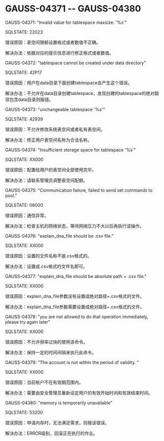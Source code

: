 # GAUSS-04371 -- GAUSS-04380<a name="ZH-CN_TOPIC_0302073302"></a>

GAUSS-04371: "Invalid value for tablespace maxsize: '%s'"

SQLSTATE: 22023

错误原因：表空间限额设置格式或者数值不正确。

解决办法：依据对应的提示信息进行修正格式或者数值。

GAUSS-04372: "tablespace cannot be created under data directory"

SQLSTATE: 42P17

错误原因：用户在data目录下面创建tablespace会产生这个错误。

解决办法：不允许在data目录创建tablespace，发现创建的tablespace的绝对路径包含data目录则报错。

GAUSS-04373: "unchangeable tablespace '%s'"

SQLSTATE: 42939

错误原因：不允许修改系统表空间或者私有表空间。

解决办法：修正用户表空间名称为合法名称。

GAUSS-04374: "Insufficient storage space for tablespace '%s'"

SQLSTATE: XX000

错误原因：配置给用户的表空间全部使用完毕。

解决办法：请联系管理员调整表空间配额。

GAUSS-04375: "Communication failure, failed to send set commands to pool."

SQLSTATE: 08000

错误原因：通信异常。

解决办法：检查主机的网络状态，等待网络压力不大以后再执行该操作。

GAUSS-04376: "explain\_dna\_file should be .csv file."

SQLSTATE: XX000

错误原因：设置的文件名称不是.csv格式的。

解决办法：设置成.csv格式的文件名即可。

GAUSS-04377: "explain\_dna\_file should be absolute path + .csv file."

SQLSTATE: XX000

错误原因：explain\_dna\_file参数没有设置成绝对路径+.csv格式的文件。

解决办法：explain\_dna\_file参数需要设置成绝对路径+.csv格式的文件。

GAUSS-04378: "you are not allowed to do that operation immediately, please try again later"

SQLSTATE: XX000

错误原因：不允许频率过快的使用该命令。

解决办法：保持一定的时间间隔来执行此命令。

GAUSS-04379: "The account is not within the period of validity. "

SQLSTATE: XX000

错误原因：当前帐户不在有效期范围内。

解决办法：需要由安全管理员重新设定用户的有效开始时间和有效结束时间。

GAUSS-04380: "memory is temporarily unavailable"

SQLSTATE: 53200

错误原因：申请内存时，无法满足需求，则报该错误。

解决办法：ERROR级别，回滚正在执行的作业。
